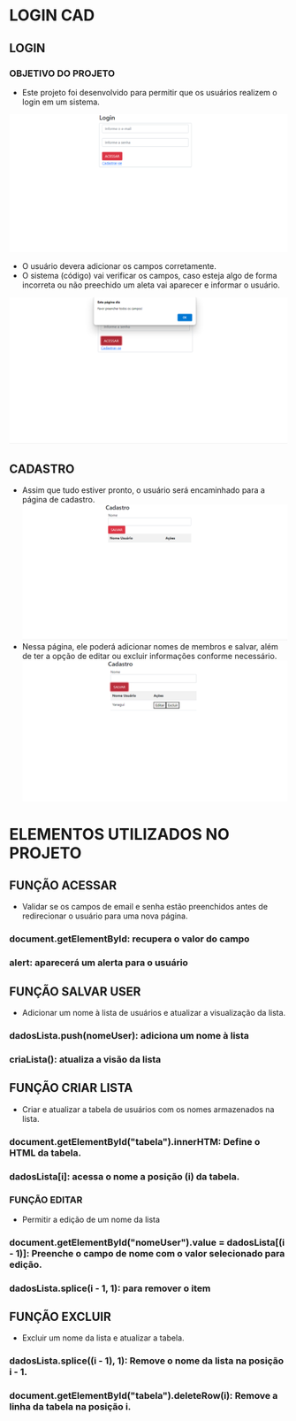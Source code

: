 # LOGIN CAD

## LOGIN 
### OBJETIVO DO PROJETO
* Este projeto foi desenvolvido para permitir que os usuários realizem o login em um sistema.

![alt text](image.png)  <br>

* O usuário devera adicionar os campos corretamente. 
* O sistema (código) vai verificar os campos, caso esteja algo de forma incorreta ou não preechido um aleta vai aparecer e informar o usuário. <br>

![alt text](image-2.png) <br>
## CADASTRO
* Assim que tudo estiver pronto, o usuário será encaminhado para a página de cadastro.
![alt text](image-1.png)
* Nessa página, ele poderá adicionar nomes de membros e salvar, além de ter a opção de editar ou excluir informações conforme necessário.
![alt text](image-3.png)
 # ELEMENTOS UTILIZADOS NO PROJETO
## FUNÇÃO ACESSAR 
*  Validar se os campos de email e senha estão preenchidos antes de redirecionar o usuário para uma nova página.
 ### document.getElementById: recupera o valor do campo 
 ### alert: aparecerá um alerta para o usuário 
 ## FUNÇÃO SALVAR USER
 *  Adicionar um nome à lista de usuários e atualizar a visualização da lista.
 ### dadosLista.push(nomeUser): adiciona um nome à lista 
 ### criaLista(): atualiza a visão da lista 
 ## FUNÇÃO CRIAR LISTA 
* Criar e atualizar a tabela de usuários com os nomes armazenados na lista.
 ### document.getElementById("tabela").innerHTM: Define o HTML da tabela.
 ### dadosLista[i]: acessa o nome a posição (i) da tabela.
 ### FUNÇÃO EDITAR 
 * Permitir a edição de um nome da lista
 ### document.getElementById("nomeUser").value = dadosLista[(i - 1)]: Preenche o campo de nome com o valor selecionado para edição.
 ### dadosLista.splice(i - 1, 1): para remover o item
 ## FUNÇÃO EXCLUIR
 * Excluir um nome da lista e atualizar a tabela.
 ### dadosLista.splice((i - 1), 1): Remove o nome da lista na posição i - 1.
 ### document.getElementById("tabela").deleteRow(i): Remove a linha da tabela na posição i.
